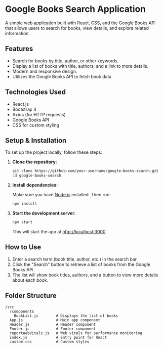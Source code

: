 # Google Books Search Application

A simple web application built with React, CSS, and the Google Books API that allows users to search for books, view details, and explore related information.

## Features

- Search for books by title, author, or other keywords.
- Display a list of books with title, authors, and a link to more details.
- Modern and responsive design.
- Utilizes the Google Books API to fetch book data.

## Technologies Used

- React.js
- Bootstrap 4
- Axios (for HTTP requests)
- Google Books API
- CSS for custom styling

## Setup & Installation

To set up the project locally, follow these steps:

1. **Clone the repository:**

   ```bash
   git clone https://github.com/your-username/google-books-search.git
   cd google-books-search
   ```

2. **Install dependencies:**

   Make sure you have [Node.js](https://nodejs.org/) installed. Then run:

   ```bash
   npm install
   ```

3. **Start the development server:**

   ```bash
   npm start
   ```

   This will start the app at [http://localhost:3000](http://localhost:3000).

## How to Use

1. Enter a search term (book title, author, etc.) in the search bar.
2. Click the "Search" button to retrieve a list of books from the Google Books API.
3. The list will show book titles, authors, and a button to view more details about each book.

## Folder Structure

```
/src
  /components
    BookList.js        # Displays the list of books
  App.js               # Main app component
  Header.js            # Header component
  Footer.js            # Footer component
  reportWebVitals.js   # Web vitals for performance monitoring
  index.js             # Entry point for React
  custom.css           # Custom styles
```
